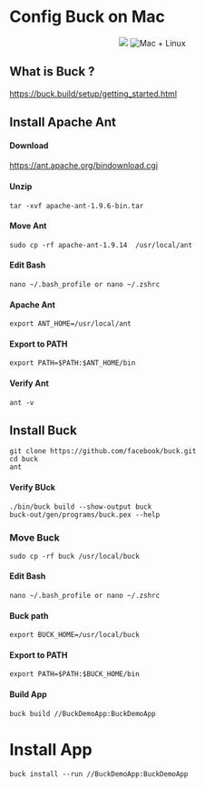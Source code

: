 # Config Buck on Mac

<p align="center">
    <img src="https://img.shields.io/badge/Swift-5.1-orange.svg" />
     <img src="https://img.shields.io/badge/platforms-mac+linux-brightgreen.svg?style=flat" alt="Mac + Linux" />
</p>


## What is Buck ?

https://buck.build/setup/getting_started.html

## Install Apache Ant

#### Download
https://ant.apache.org/bindownload.cgi

#### Unzip
```cd Downloads
tar -xvf apache-ant-1.9.6-bin.tar
```

#### Move Ant
```
sudo cp -rf apache-ant-1.9.14  /usr/local/ant
```

#### Edit Bash
```
nano ~/.bash_profile or nano ~/.zshrc
```

#### Apache Ant
```
export ANT_HOME=/usr/local/ant
```
#### Export to PATH
```
export PATH=$PATH:$ANT_HOME/bin
```

#### Verify Ant
```
ant -v
```

## Install Buck
```
git clone https://github.com/facebook/buck.git
cd buck
ant
```
#### Verify BUck
```
./bin/buck build --show-output buck
buck-out/gen/programs/buck.pex --help
```

### Move Buck
```
sudo cp -rf buck /usr/local/buck
```

#### Edit Bash
```
nano ~/.bash_profile or nano ~/.zshrc
```

#### Buck path
```
export BUCK_HOME=/usr/local/buck
```

#### Export to PATH
```
export PATH=$PATH:$BUCK_HOME/bin
```
#### Build App
```
buck build //BuckDemoApp:BuckDemoApp
```
# Install App

```
buck install --run //BuckDemoApp:BuckDemoApp
```
